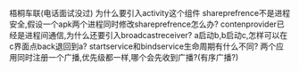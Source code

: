 梧桐车联(电话面试没过)
为什么要引入activity这个组件
shareprefrence不是进程安全,假设一个apk两个进程同时修改shareprefrence怎么办?
contenprovider已经是进程间通信,为什么还要引入broadcastreceiver?
a启动b,b启动c,怎样可以在c界面点back退回到a?
startservice和bindservice生命周期有什么不同?
两个应用同时注册一个广播,优先级都一样,哪个会先收到广播?(有序广播?)
